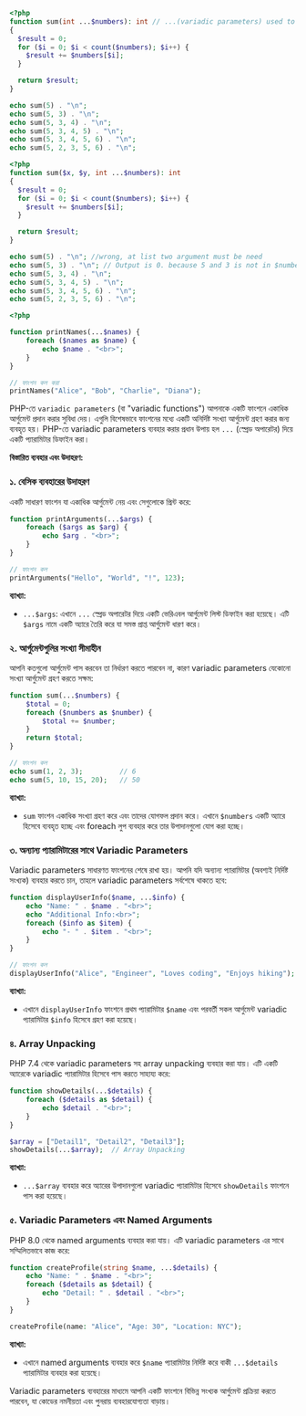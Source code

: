 ```php
<?php
function sum(int ...$numbers): int // ...(variadic parameters) used to resive unlimited argument
{
  $result = 0;
  for ($i = 0; $i < count($numbers); $i++) {
    $result += $numbers[$i];
  }

  return $result;
}

echo sum(5) . "\n";
echo sum(5, 3) . "\n";
echo sum(5, 3, 4) . "\n";
echo sum(5, 3, 4, 5) . "\n";
echo sum(5, 3, 4, 5, 6) . "\n";
echo sum(5, 2, 3, 5, 6) . "\n";
```

```php
<?php
function sum($x, $y, int ...$numbers): int
{
  $result = 0;
  for ($i = 0; $i < count($numbers); $i++) {
    $result += $numbers[$i];
  }

  return $result;
}

echo sum(5) . "\n"; //wrong, at list two argument must be need
echo sum(5, 3) . "\n"; // Output is 0. because 5 and 3 is not in $numbers
echo sum(5, 3, 4) . "\n";
echo sum(5, 3, 4, 5) . "\n";
echo sum(5, 3, 4, 5, 6) . "\n";
echo sum(5, 2, 3, 5, 6) . "\n";
```

```php
<?php

function printNames(...$names) {
    foreach ($names as $name) {
        echo $name . "<br>";
    }
}

// ফাংশন কল করা
printNames("Alice", "Bob", "Charlie", "Diana");
```

PHP-তে `variadic parameters` (বা "variadic functions") আপনাকে একটি ফাংশনে একাধিক আর্গুমেন্ট প্রদান করার সুবিধা দেয়। এগুলি বিশেষভাবে ফাংশনের মধ্যে একটি অনির্দিষ্ট সংখ্যা আর্গুমেন্ট গ্রহণ করার জন্য ব্যবহৃত হয়। PHP-তে variadic parameters ব্যবহার করার প্রধান উপায় হল `...` (স্প্রেড অপারেটর) দিয়ে একটি প্যারামিটার ডিফাইন করা।

**বিস্তারিত ব্যবহার এবং উদাহরণ:**

### ১. বেসিক ব্যবহারের উদাহরণ

একটি সাধারণ ফাংশন যা একাধিক আর্গুমেন্ট নেয় এবং সেগুলোকে প্রিন্ট করে:

```php
function printArguments(...$args) {
    foreach ($args as $arg) {
        echo $arg . "<br>";
    }
}

// ফাংশন কল
printArguments("Hello", "World", "!", 123);
```

**ব্যাখ্যা:**
- `...$args`: এখানে `...` স্প্রেড অপারেটর দিয়ে একটি ভেরিএবল আর্গুমেন্ট লিস্ট ডিফাইন করা হয়েছে। এটি `$args` নামে একটি অ্যারে তৈরি করে যা সমস্ত প্রাপ্ত আর্গুমেন্ট ধারণ করে।

### ২. আর্গুমেন্টগুলির সংখ্যা সীমাহীন

আপনি কতগুলো আর্গুমেন্ট পাস করবেন তা নির্ধারণ করতে পারবেন না, কারণ variadic parameters যেকোনো সংখ্যা আর্গুমেন্ট গ্রহণ করতে সক্ষম:

```php
function sum(...$numbers) {
    $total = 0;
    foreach ($numbers as $number) {
        $total += $number;
    }
    return $total;
}

// ফাংশন কল
echo sum(1, 2, 3);         // 6
echo sum(5, 10, 15, 20);   // 50
```

**ব্যাখ্যা:**
- `sum` ফাংশন একাধিক সংখ্যা গ্রহণ করে এবং তাদের যোগফল প্রদান করে। এখানে `$numbers` একটি অ্যারে হিসেবে ব্যবহৃত হচ্ছে এবং foreach লুপ ব্যবহার করে তার উপাদানগুলো যোগ করা হচ্ছে।

### ৩. অন্যান্য প্যারামিটারের সাথে Variadic Parameters

Variadic parameters সাধারণত ফাংশনের শেষে রাখা হয়। আপনি যদি অন্যান্য প্যারামিটার (অবশ্যই নির্দিষ্ট সংখ্যক) ব্যবহার করতে চান, তাহলে variadic parameters সর্বশেষে থাকতে হবে:

```php
function displayUserInfo($name, ...$info) {
    echo "Name: " . $name . "<br>";
    echo "Additional Info:<br>";
    foreach ($info as $item) {
        echo "- " . $item . "<br>";
    }
}

// ফাংশন কল
displayUserInfo("Alice", "Engineer", "Loves coding", "Enjoys hiking");
```

**ব্যাখ্যা:**
- এখানে `displayUserInfo` ফাংশনে প্রথম প্যারামিটার `$name` এবং পরবর্তী সকল আর্গুমেন্ট variadic প্যারামিটার `$info` হিসেবে গ্রহণ করা হয়েছে।

### ৪. Array Unpacking

PHP 7.4 থেকে variadic parameters সহ array unpacking ব্যবহার করা যায়। এটি একটি অ্যারেকে variadic প্যারামিটার হিসেবে পাস করতে সাহায্য করে:

```php
function showDetails(...$details) {
    foreach ($details as $detail) {
        echo $detail . "<br>";
    }
}

$array = ["Detail1", "Detail2", "Detail3"];
showDetails(...$array);  // Array Unpacking
```

**ব্যাখ্যা:**
- `...$array` ব্যবহার করে অ্যারের উপাদানগুলো variadic প্যারামিটার হিসেবে `showDetails` ফাংশনে পাস করা হয়েছে।

### ৫. Variadic Parameters এবং Named Arguments

PHP 8.0 থেকে named arguments ব্যবহার করা যায়। এটি variadic parameters এর সাথে সম্মিলিতভাবে কাজ করে:

```php
function createProfile(string $name, ...$details) {
    echo "Name: " . $name . "<br>";
    foreach ($details as $detail) {
        echo "Detail: " . $detail . "<br>";
    }
}

createProfile(name: "Alice", "Age: 30", "Location: NYC");
```

**ব্যাখ্যা:**
- এখানে named arguments ব্যবহার করে `$name` প্যারামিটার নির্দিষ্ট করে বাকী `...$details` প্যারামিটার ব্যবহার করা হয়েছে।

Variadic parameters ব্যবহারের মাধ্যমে আপনি একটি ফাংশনে বিভিন্ন সংখ্যক আর্গুমেন্ট প্রক্রিয়া করতে পারবেন, যা কোডের নমনীয়তা এবং পুনরায় ব্যবহারযোগ্যতা বাড়ায়।

